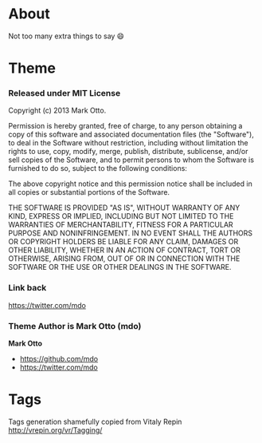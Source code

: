 # About

Not too many extra things to say :smile:


# Theme
### Released under MIT License

Copyright (c) 2013 Mark Otto.

Permission is hereby granted, free of charge, to any person obtaining a copy of this software and associated documentation files (the "Software"), to deal in the Software without restriction, including without limitation the rights to use, copy, modify, merge, publish, distribute, sublicense, and/or sell copies of the Software, and to permit persons to whom the Software is furnished to do so, subject to the following conditions:

The above copyright notice and this permission notice shall be included in all copies or substantial portions of the Software.

THE SOFTWARE IS PROVIDED "AS IS", WITHOUT WARRANTY OF ANY KIND, EXPRESS OR IMPLIED, INCLUDING BUT NOT LIMITED TO THE WARRANTIES OF MERCHANTABILITY, FITNESS FOR A PARTICULAR PURPOSE AND NONINFRINGEMENT. IN NO EVENT SHALL THE AUTHORS OR COPYRIGHT HOLDERS BE LIABLE FOR ANY CLAIM, DAMAGES OR OTHER LIABILITY, WHETHER IN AN ACTION OF CONTRACT, TORT OR OTHERWISE, ARISING FROM, OUT OF OR IN CONNECTION WITH THE SOFTWARE OR THE USE OR OTHER DEALINGS IN THE SOFTWARE.

### Link back
https://twitter.com/mdo

### Theme Author is Mark Otto (mdo)

**Mark Otto**
- <https://github.com/mdo>
- <https://twitter.com/mdo>

# Tags

Tags generation shamefully copied from Vitaly Repin
http://vrepin.org/vr/Tagging/
